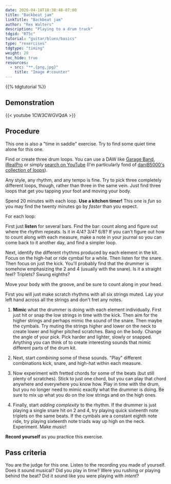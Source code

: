 ```yaml
---
date: 2020-04-18T18:38:48-07:00
title: "Backbeat jam"
linkTitle: "Backbeat jam"
author: "Rex Walters"
description: "Playing to a drum track"
tdgid: "RT5c"
tutorial: "guitar/blues/basics"
type: "rexercises"
tdgtype: "timing"
weight: 20
toc_hide: true
resources:
  - src: "**.{png,jpg}"
    title: "Image #:counter"
---
```


{{% tdgtutorial %}}


## Demonstration

{{< youtube 1CW3CWGVQdA  >}}

## Procedure

This one is also a "time in saddle" exercise. Try to find some quiet time alone for this one.

Find or create three drum loops. You can use a DAW like [Garage Band](https://www.apple.com/mac/garageband/), [iRealPro](https://irealpro.com) or simply [search on YouTube](https://www.google.com/search?as_q=drum+loop&as_sitesearch=youtube.com) (I'm particularly fond of [daniB5000's collection of loops](https://www.youtube.com/watch?v=UthENQ0TV8A&list=PLOJ1IeFyn1eirhy97EF7FB7F3kBnWg3yl&index=29)).

Any style, any rhythm, and any tempo is fine. Try to pick three completely different loops, though, rather than three in the same vein. Just find three loops that get you tapping your foot and moving your body.

Spend 20 minutes with each loop. **Use a kitchen timer!** This one is *fun* so you may find the twenty minutes go by *faster* than you expect.

For each loop:

First just **listen** for several bars. Find the bar: count along and figure out where the rhythm repeats. Is it in 4/4? 3/4? 6/8? If you can't figure out how to count along with each measure, make a note in your journal so you can come back to it another day, and find a simpler loop.

Next, identify the different rhythms produced by each element in the kit. Focus on the high-hat or ride cymbal for a while. Then listen for the snare. Then focus on just the kick. You'll probably find that the drummer is somehow emphasizing the 2 and 4 (usually with the snare). Is it a straight feel? Triplets? Swung eighths?

Move your body with the groove, and be sure to count along in your head.

First you will just make scratch rhythms with all six strings muted. Lay your left hand across all the strings and don't fret any notes.

1. **Mimic** what the drummer is doing with each element individually. First just hit or snap the low strings in time with the kick. Then aim for the higher strings and perhaps mimic the sound of the snare. Then maybe the cymbals. Try muting the strings higher and lower on the neck to create lower and higher pitched scratches. Bang on the body. Change the angle of your pick. Pick harder and lighter, slowly or snapped. Anything you can think of to create interesting sounds that mimic different parts of the drum kit.

2. Next, start *combining* some of these sounds. "Play" different combinations kick, snare, and high-hat within each measure.

3. Now experiment with fretted chords for some of the beats (but still plenty of scratches). Stick to just one chord, but you can play that chord anywhere and everywhere you know how. Play in time with the drum, but you no longer need to mimic exactly what the drummer is doing. Be sure to mix up what you do on the low strings and on the high ones.

4. Finally, start *adding complexity* to the rhythm. If the drummer is just playing a single snare hit on 2 and 4, try playing quick sixteenth note triplets on the same beats. If the cymbals are a constant eighth note ride, try playing sixteenth note triads way up high on the neck. Experiment. Make *music*!

**Record yourself** as you practice this exercise.

## Pass criteria

You are the judge for this one. Listen to the recording you made of yourself. Does it sound musical? Did you play in time? Were you rushing or playing behind the beat? Did it sound like you were playing with *intent*?
